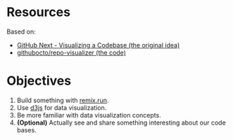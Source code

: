 # Resources

Based on:

- [GitHub Next - Visualizing a Codebase (the original idea)](https://githubnext.com/projects/repo-visualization)
- [githubocto/repo-visualizer (the code)](https://github.com/githubocto/repo-visualizer)

# Objectives

1. Build something with [remix.run](https://remix.run/).
2. Use [d3js](https://d3js.org/) for data visualization.
3. Be more familiar with data visualization concepts.
4. **(Optional)** Actually see and share something interesting about our code bases.
